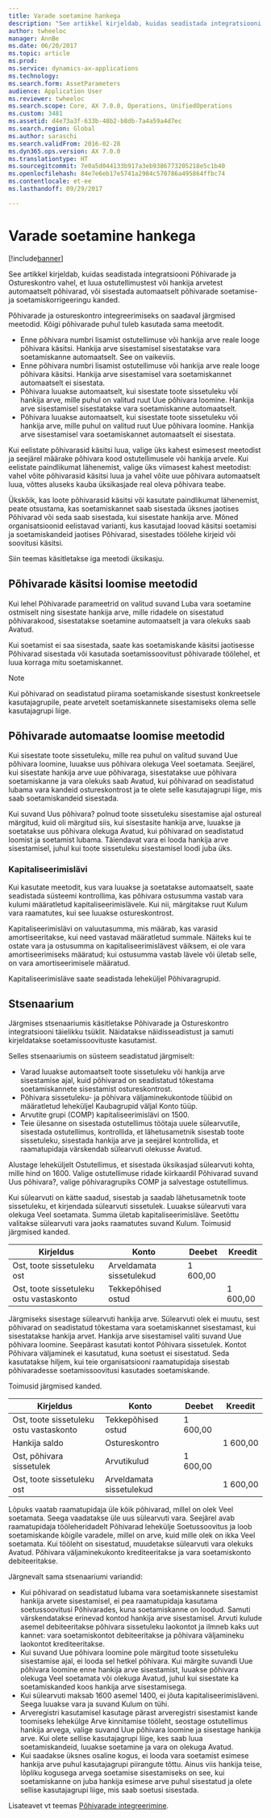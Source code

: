 ```yaml
---
title: Varade soetamine hankega
description: "See artikkel kirjeldab, kuidas seadistada integratsiooni Põhivarade ja Ostureskontro vahel, et luua ostutellimustest või hankija arvetest automaatselt põhivarad, või sisestada automaatselt põhivarade soetamise- ja soetamiskorrigeeringu kanded."
author: twheeloc
manager: AnnBe
ms.date: 06/20/2017
ms.topic: article
ms.prod: 
ms.service: dynamics-ax-applications
ms.technology: 
ms.search.form: AssetParameters
audience: Application User
ms.reviewer: twheeloc
ms.search.scope: Core, AX 7.0.0, Operations, UnifiedOperations
ms.custom: 3481
ms.assetid: d4e73a3f-633b-48b2-b8db-7a4a59a4d7ec
ms.search.region: Global
ms.author: saraschi
ms.search.validFrom: 2016-02-28
ms.dyn365.ops.version: AX 7.0.0
ms.translationtype: HT
ms.sourcegitcommit: 7e0a5d044133b917a3eb9386773205218e5c1b40
ms.openlocfilehash: 84e7e6eb17e5741a2984c570786a495864ffbc74
ms.contentlocale: et-ee
ms.lasthandoff: 09/29/2017

---
```


# <a name="acquire-assets-through-procurement"></a>Varade soetamine hankega

[!include[banner](../includes/banner.md)]


See artikkel kirjeldab, kuidas seadistada integratsiooni Põhivarade ja Ostureskontro vahel, et luua ostutellimustest või hankija arvetest automaatselt põhivarad, või sisestada automaatselt põhivarade soetamise- ja soetamiskorrigeeringu kanded.

 Põhivarade ja ostureskontro integreerimiseks on saadaval järgmised meetodid. Kõigi põhivarade puhul tuleb kasutada sama meetodit.
-   Enne põhivara numbri lisamist ostutellimuse või hankija arve reale looge põhivara käsitsi. Hankija arve sisestamisel sisestatakse vara soetamiskanne automaatselt. See on vaikeviis.
-   Enne põhivara numbri lisamist ostutellimuse või hankija arve reale looge põhivara käsitsi. Hankija arve sisestamisel vara soetamiskannet automaatselt ei sisestata.
-   Põhivara luuakse automaatselt, kui sisestate toote sissetuleku või hankija arve, mille puhul on valitud ruut Uue põhivara loomine. Hankija arve sisestamisel sisestatakse vara soetamiskanne automaatselt.
-   Põhivara luuakse automaatselt, kui sisestate toote sissetuleku või hankija arve, mille puhul on valitud ruut Uue põhivara loomine. Hankija arve sisestamisel vara soetamiskannet automaatselt ei sisestata.

Kui eelistate põhivarasid käsitsi luua, valige üks kahest esimesest meetodist ja seejärel määrake põhivara kood ostutellimusele või hankija arvele. Kui eelistate paindlikumat lähenemist, valige üks viimasest kahest meetodist: vahel võite põhivarasid käsitsi luua ja vahel võite uue põhivara automaatselt luua, võttes aluseks kauba üksikasjade real oleva põhivara teabe. 

Ükskõik, kas loote põhivarasid käsitsi või kasutate paindlikumat lähenemist, peate otsustama, kas soetamiskannet saab sisestada üksnes jaotises Põhivarad või seda saab sisestada, kui sisestate hankija arve. Mõned organisatsioonid eelistavad varianti, kus kasutajad loovad käsitsi soetamisi ja soetamiskandeid jaotises Põhivarad, sisestades töölehe kirjeid või soovitusi käsitsi. 

Siin teemas käsitletakse iga meetodi üksikasju.

## <a name="methods-for-manually-creating-fixed-assets"></a> Põhivarade käsitsi loomise meetodid
Kui lehel Põhivarade parameetrid on valitud suvand Luba vara soetamine ostmiselt ning sisestate hankija arve, mille ridadele on sisestatud põhivarakood, sisestatakse soetamine automaatselt ja vara olekuks saab Avatud. 

Kui soetamist ei saa sisestada, saate kas soetamiskande käsitsi jaotisesse Põhivarad sisestada või kasutada soetamissoovitust põhivarade töölehel, et luua korraga mitu soetamiskannet.

> [!NOTE]                                                                                                                              
> Kui põhivarad on seadistatud piirama soetamiskande sisestust konkreetsele kasutajagrupile, peate arvetelt soetamiskannete sisestamiseks olema selle kasutajagrupi liige.

## <a name="methods-for-automatically-creating-fixed-assets"></a> Põhivarade automaatse loomise meetodid
Kui sisestate toote sissetuleku, mille rea puhul on valitud suvand Uue põhivara loomine, luuakse uus põhivara olekuga Veel soetamata. Seejärel, kui sisestate hankija arve uue põhivaraga, sisestatakse uue põhivara soetamiskanne ja vara olekuks saab Avatud, kui põhivarad on seadistatud lubama vara kandeid ostureskontrost ja te olete selle kasutajagrupi liige, mis saab soetamiskandeid sisestada. 

Kui suvand Uus põhivara? polnud toote sissetuleku sisestamise ajal ostureal märgitud, kuid oli märgitud siis, kui sisestasite hankija arve, luuakse ja soetatakse uus põhivara olekuga Avatud, kui põhivarad on seadistatud loomist ja soetamist lubama. Täiendavat vara ei looda hankija arve sisestamisel, juhul kui toote sissetuleku sisestamisel loodi juba üks.

### <a name="capitalization-threshold"></a>Kapitaliseerimislävi

Kui kasutate meetodit, kus vara luuakse ja soetatakse automaatselt, saate seadistada süsteemi kontrollima, kas põhivara ostusumma vastab vara kulumi määratletud kapitaliseerimislävele. Kui nii, märgitakse ruut Kulum vara raamatutes, kui see luuakse ostureskontrost. 

Kapitaliseerimislävi on valuutasumma, mis määrab, kas varasid amortiseeritakse, kui need vastavad määratletud summale. Näiteks kui te ostate vara ja ostusumma on kapitaliseerimislävest väiksem, ei ole vara amortiseerimiseks määratud; kui ostusumma vastab lävele või ületab selle, on vara amortiseerimisele määratud. 

Kapitaliseerimisläve saate seadistada leheküljel Põhivaragrupid.

## <a name="scenario"></a>Stsenaarium
Järgmises stsenaariumis käsitletakse Põhivarade ja Ostureskontro integratsiooni täielikku tsüklit. Näidatakse näidisseadistust ja samuti kirjeldatakse soetamissoovituste kasutamist. 

Selles stsenaariumis on süsteem seadistatud järgmiselt:

-   Varad luuakse automaatselt toote sissetuleku või hankija arve sisestamise ajal, kuid põhivarad on seadistatud tõkestama soetamiskannete sisestamist ostureskontrost.
-   Põhivara sissetuleku- ja põhivara väljaminekukontode tüübid on määratletud leheküljel Kaubagrupid väljal Konto tüüp.
-   Arvutite grupi (COMP) kapitaliseerimislävi on 1500.
-   Teie ülesanne on sisestada ostutellimus töötaja uuele sülearvutile, sisestada ostutellimus, kontrollida, et lähetusametnik sisestab toote sissetuleku, sisestada hankija arve ja seejärel kontrollida, et raamatupidaja värskendab sülearvuti olekusse Avatud.

Alustage leheküljelt Ostutellimus, et sisestada üksikasjad sülearvuti kohta, mille hind on 1600. Valige ostutellimuse ridade kiirkaardil Põhivarad suvand Uus põhivara?, valige põhivaragrupiks COMP ja salvestage ostutellimus. 

Kui sülearvuti on kätte saadud, sisestab ja saadab lähetusametnik toote sissetuleku, et kirjendada sülearvuti sissetulek. Luuakse sülearvuti vara olekuga Veel soetamata. Summa ületab kapitaliseerimisläve. Seetõttu valitakse sülearvuti vara jaoks raamatutes suvand Kulum. Toimusid järgmised kanded.

| Kirjeldus                               | Konto             | Deebet    | Kreedit   |
|-------------------------------------------|---------------------|----------|----------|
| Ost, toote sissetuleku ost        | Arveldamata sissetulekud | 1 600,00 |          |
| Ost, toote sissetuleku ostu vastaskonto | Tekkepõhised ostud   |          | 1 600,00 |

Järgmiseks sisestage sülearvuti hankija arve. Sülearvuti olek ei muutu, sest põhivarad on seadistatud tõkestama vara soetamiskannet sisestamast, kui sisestatakse hankija arvet. Hankija arve sisestamisel valiti suvand Uue põhivara loomine. Seepärast kasutati kontot Põhivara sissetulek. Kontot Põhivara väljaminek ei kasutatud, kuna soetust ei sisestatud. Seda kasutatakse hiljem, kui teie organisatsiooni raamatupidaja sisestab põhivaradesse soetamissoovitusi kasutades soetamiskande. 

Toimusid järgmised kanded.

| Kirjeldus                               | Konto             | Deebet    | Kreedit   |
|-------------------------------------------|---------------------|----------|----------|
| Ost, toote sissetuleku ostu vastaskonto | Tekkepõhised ostud   | 1 600,00 |          |
| Hankija saldo                            | Ostureskontro    |          | 1 600,00 |
| Ost, põhivara sissetulek             | Arvutikulud    | 1 600,00 |          |
| Ost, toote sissetuleku ost        | Arveldamata sissetulekud |          | 1 600,00 |

Lõpuks vaatab raamatupidaja üle kõik põhivarad, millel on olek Veel soetamata. Seega vaadatakse üle uus sülearvuti vara. Seejärel avab raamatupidaja tööleheridadelt Põhivarad lehekülje Soetussoovitus ja loob soetamiskande kõigile varadele, millel on arve, kuid mille olek on ikka Veel soetamata. Kui tööleht on sisestatud, muudetakse sülearvuti vara olekuks Avatud. Põhivara väljaminekukonto krediteeritakse ja vara soetamiskonto debiteeritakse. 

Järgnevalt sama stsenaariumi variandid:

-   Kui põhivarad on seadistatud lubama vara soetamiskannete sisestamist hankija arvete sisestamisel, ei pea raamatupidaja kasutama soetussoovitusi Põhivarades, kuna soetamiskanne on loodud. Samuti värskendatakse erinevad kontod hankija arve sisestamisel. Arvuti kulude asemel debiteeritakse põhivara sissetuleku laokontot ja ilmneb kaks uut kannet: vara soetamiskontot debiteeritakse ja põhivara väljamineku laokontot krediteeritakse.
-   Kui suvand Uue põhivara loomine pole märgitud toote sissetuleku sisestamise ajal, ei looda sel hetkel põhivara. Kui märgite suvandi Uue põhivara loomine enne hankija arve sisestamist, luuakse põhivara olekuga Veel soetamata või olekuga Avatud, juhul kui sisestate ka soetamiskanded koos hankija arve sisestamisega.
-   Kui sülearvuti maksab 1600 asemel 1400, ei jõuta kapitaliseerimisläveni. Seega luuakse vara ja suvand Kulum on tühi.
-   Arveregistri kasutamisel kasutage pärast arveregistri sisestamist kande toomiseks lehekülge Arve kinnitamise tööleht, seostage ostutellimus hankija arvega, valige suvand Uue põhivara loomine ja sisestage hankija arve. Kui olete sellise kasutajagrupi liige, kes saab luua soetamiskandeid, luuakse soetamine ja vara on olekuga Avatud.
-   Kui saadakse üksnes osaline kogus, ei looda vara soetamist esimese hankija arve puhul kasutajagrupi piirangute tõttu. Ainus viis hankija teise, lõpliku kogusega arvega soetamise sisestamiseks on see, kui soetamiskanne on juba hankija esimese arve puhul sisestatud ja olete sellise kasutajagrupi liige, mis saab soetusi sisestada.


Lisateavet vt teemas [Põhivarade integreerimine](fixed-asset-integration.md).




